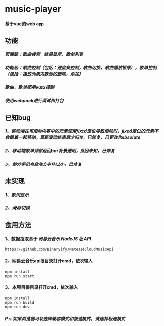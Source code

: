 # music-player
#### 基于vue的web app

## 功能
##### 页面级：歌曲搜索，结果显示，歌单列表
##### 功能级：歌曲控制（包括：进度条控制，歌曲切换，歌曲播放暂停），歌单控制（包括：播放列表内歌曲的删除，添加）
##### 歌曲，歌单都用vuex控制
##### 使用webpack进行调试和打包

## 已知bug
##### 1、移动端在可滚动内容中的元素使用fixed定位导致滚动时，fixed定位的元素不会跟着一起移动，而是滚动结束后才归位，已修复，已更改为absolute
##### 2、移动端歌单顶部返回bar背景透明，原因未知，已修复
##### 3、部分手机有些地方字体过小，已修复

## 未实现
##### 1、歌词显示
##### 2、滑屏切换

## 食用方法
#### 1、数据拉取基于 ***网易云音乐 NodeJS 版 API***
```
https://github.com/Binaryify/NeteaseCloudMusicApi
```
#### 2、网易云音乐api根目录打开cmd，依次输入
```
npm install
npm run start
```

#### 3、本项目根目录打开cmd，依次输入
```
npm install
npm run build
npm run dev
```
##### P.s 如果浏览器可以选择兼容模式和极速模式，请选择极速模式
